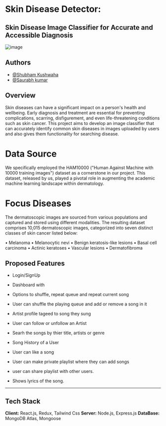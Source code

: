 
# Skin Disease Detector:
## Skin Disease Image Classifier for Accurate and Accessible Diagnosis
![image](https://github.com/shubhkush57/Skin-Disease/assets/76884219/c440e82b-c187-4b97-84df-82b41d84d758)


## Authors

- [@Shubham Kushwaha](https://github.com/Shubham-20205157)
- [@Saurabh kumar](https://github.com/utkrisht5)

## Overview
Skin diseases can have a significant impact on a person's health and wellbeing. Early diagnosis and treatment are essential for preventing complications, scarring, disfigurement, and even life-threatening conditions such as skin cancer. This project aims to develop an image classifier that can accurately identify common skin diseases in images uploaded by users and also gives them functionality for searching disease.

# Data Source
We specifically employed the HAM10000 ("Human Against Machine with 10000 training images") dataset as a cornerstone in our project. This dataset, released by us, played a pivotal role in augmenting the academic machine learning landscape within dermatology.

# Focus Diseases
The dermatoscopic images are sourced from various populations and captured and stored using different modalities. The resulting dataset comprises 10,015 dermatoscopic images, categorized into seven distinct classes of skin cancer listed below:


•	Melanoma
•	Melanocytic nevi
•	Benign keratosis-like lesions
•	Basal cell carcinoma
•	Actinic keratoses
•	Vascular lesions
•	Dermatofibroma


## Proposed Features
- Login/SignUp
- Dashboard with
- Options to shuffle, repeat queue and repeat current song
- User can shuffle the playing queue and add or remove a song in it
- Artist  profile tageed to song they sung
- User can follow or unfollow an Artist
- Searh the songs by thier title, artists or genre
- Song History of a User
- User can like a song
- User can make private playlist where they can add songs


- user can share playlist with other users.
- Shows lyrics of the song.
---


## Tech Stack
**Client:** React.js, Redux, Tailwind Css
**Server:** Node.js, Express.js
**DataBase:** MongoDB Atlas, Mongoose
